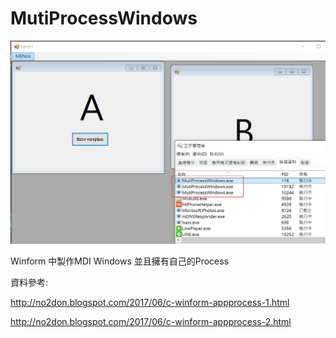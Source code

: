 # MutiProcessWindows


![alt 預覽](https://github.com/donma/MutiProcessWindows/blob/master/mps.jpg?raw=true)

Winform 中製作MDI Windows 並且擁有自己的Process 

資料參考:

http://no2don.blogspot.com/2017/06/c-winform-appprocess-1.html

http://no2don.blogspot.com/2017/06/c-winform-appprocess-2.html
